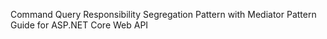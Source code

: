 Command Query Responsibility Segregation Pattern with Mediator Pattern Guide for ASP.NET Core Web API